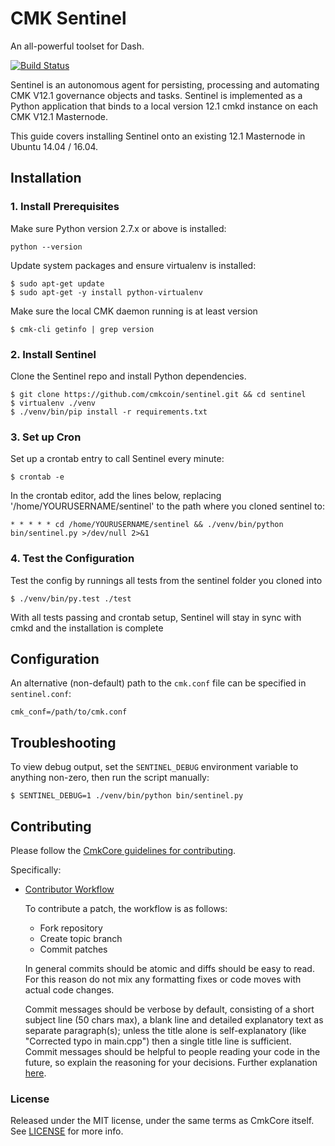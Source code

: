# CMK Sentinel

An all-powerful toolset for Dash.

[![Build Status](https://travis-ci.org/cmkcoin/sentinel.svg?branch=master)](https://travis-ci.org/cmkcoin/sentinel)

Sentinel is an autonomous agent for persisting, processing and automating CMK V12.1 governance objects and tasks.
Sentinel is implemented as a Python application that binds to a local version 12.1 cmkd instance on each CMK V12.1 Masternode.

This guide covers installing Sentinel onto an existing 12.1 Masternode in Ubuntu 14.04 / 16.04.

## Installation

### 1. Install Prerequisites

Make sure Python version 2.7.x or above is installed:

    python --version

Update system packages and ensure virtualenv is installed:

    $ sudo apt-get update
    $ sudo apt-get -y install python-virtualenv

Make sure the local CMK daemon running is at least version

    $ cmk-cli getinfo | grep version

### 2. Install Sentinel

Clone the Sentinel repo and install Python dependencies.

    $ git clone https://github.com/cmkcoin/sentinel.git && cd sentinel
    $ virtualenv ./venv
    $ ./venv/bin/pip install -r requirements.txt

### 3. Set up Cron

Set up a crontab entry to call Sentinel every minute:

    $ crontab -e

In the crontab editor, add the lines below, replacing '/home/YOURUSERNAME/sentinel' to the path where you cloned sentinel to:

    * * * * * cd /home/YOURUSERNAME/sentinel && ./venv/bin/python bin/sentinel.py >/dev/null 2>&1

### 4. Test the Configuration

Test the config by runnings all tests from the sentinel folder you cloned into

    $ ./venv/bin/py.test ./test

With all tests passing and crontab setup, Sentinel will stay in sync with cmkd and the installation is complete

## Configuration

An alternative (non-default) path to the `cmk.conf` file can be specified in `sentinel.conf`:

    cmk_conf=/path/to/cmk.conf

## Troubleshooting

To view debug output, set the `SENTINEL_DEBUG` environment variable to anything non-zero, then run the script manually:

    $ SENTINEL_DEBUG=1 ./venv/bin/python bin/sentinel.py

## Contributing

Please follow the [CmkCore guidelines for contributing](https://github.com/cmkcoin/cmk/blob/v0.12.1.x/CONTRIBUTING.md).

Specifically:

* [Contributor Workflow](https://github.com/cmkcoin/cmkcore/blob/v0.12.1.x/CONTRIBUTING.md#contributor-workflow)

    To contribute a patch, the workflow is as follows:

    * Fork repository
    * Create topic branch
    * Commit patches

    In general commits should be atomic and diffs should be easy to read. For this reason do not mix any formatting fixes or code moves with actual code changes.

    Commit messages should be verbose by default, consisting of a short subject line (50 chars max), a blank line and detailed explanatory text as separate paragraph(s); unless the title alone is self-explanatory (like "Corrected typo in main.cpp") then a single title line is sufficient. Commit messages should be helpful to people reading your code in the future, so explain the reasoning for your decisions. Further explanation [here](http://chris.beams.io/posts/git-commit/).

### License

Released under the MIT license, under the same terms as CmkCore itself. See [LICENSE](LICENSE) for more info.
